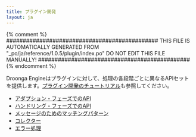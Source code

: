 ```yaml
---
title: プラグイン開発
layout: ja
---
```


{% comment %}
##############################################
  THIS FILE IS AUTOMATICALLY GENERATED FROM
  "_po/ja/reference/1.0.5/plugin/index.po"
  DO NOT EDIT THIS FILE MANUALLY!
##############################################
{% endcomment %}


Droonga Engineはプラグインに対して、処理の各段階ごとに異なるAPIセットを提供します。[プラグイン開発のチュートリアル](../../tutorial/plugin-development/)も参照してください。

 * [アダプション・フェーズでのAPI](adapter/)
 * [ハンドリング・フェーズでのAPI](handler/)
 * [メッセージのためのマッチングパターン](matching-pattern/)
 * [コレクター](collector/)
 * [エラー処理](error/)
